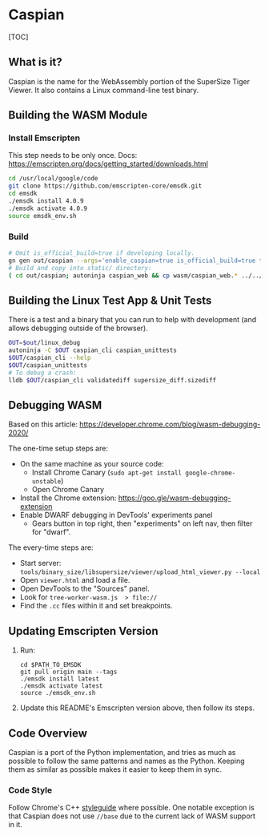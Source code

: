 # Caspian

[TOC]

## What is it?

Caspian is the name for the WebAssembly portion of the SuperSize Tiger Viewer.
It also contains a Linux command-line test binary.

## Building the WASM Module

### Install Emscripten

This step needs to be only once. Docs: https://emscripten.org/docs/getting_started/downloads.html

```sh
cd /usr/local/google/code
git clone https://github.com/emscripten-core/emsdk.git
cd emsdk
./emsdk install 4.0.9
./emsdk activate 4.0.9
source emsdk_env.sh
```

### Build

```sh
# Omit is_official_build=true if developing locally.
gn gen out/caspian --args='enable_caspian=true is_official_build=true treat_warnings_as_errors=false fatal_linker_warnings=false emscripten_path="/usr/local/google/code/emsdk/upstream/emscripten"'
# Build and copy into static/ directory:
( cd out/caspian; autoninja caspian_web && cp wasm/caspian_web.* ../../tools/binary_size/libsupersize/viewer/static/ )
```

## Building the Linux Test App & Unit Tests

There is a test and a binary that you can run to help with development (and
allows debugging outside of the browser).

```sh
OUT=$out/linux_debug
autoninja -C $OUT caspian_cli caspian_unittests
$OUT/caspian_cli --help
$OUT/caspian_unittests
# To debug a crash:
lldb $OUT/caspian_cli validatediff supersize_diff.sizediff
```

## Debugging WASM

Based on this article: https://developer.chrome.com/blog/wasm-debugging-2020/

The one-time setup steps are:

 * On the same machine as your source code:
   * Install Chrome Canary (`sudo apt-get install google-chrome-unstable`)
   * Open Chrome Canary
 * Install the Chrome extension: https://goo.gle/wasm-debugging-extension
 * Enable DWARF debugging in DevTools' experiments panel
   * Gears button in top right, then "experiments" on left nav, then filter for "dwarf".

The every-time steps are:

 * Start server: `tools/binary_size/libsupersize/viewer/upload_html_viewer.py --local`
 * Open `viewer.html` and load a file.
 * Open DevTools to the "Sources" panel.
 * Look for `tree-worker-wasm.js  > file://`
 * Find the `.cc` files within it and set breakpoints.

## Updating Emscripten Version

1. Run:
   ```
   cd $PATH_TO_EMSDK
   git pull origin main --tags
   ./emsdk install latest
   ./emsdk activate latest
   source ./emsdk_env.sh
   ```
2.  Update this README's Emscripten version above, then follow its steps.

## Code Overview

Caspian is a port of the Python implementation, and tries as much as possible to
follow the same patterns and names as the Python. Keeping them as similar as
possible makes it easier to keep them in sync.

### Code Style

Follow Chrome's C++ [styleguide] where possible. One notable exception is that
Caspian does not use `//base` due to the current lack of WASM support in it.

[styleguide]: https://chromium.googlesource.com/chromium/src/+/main/styleguide/c++/c++.md
